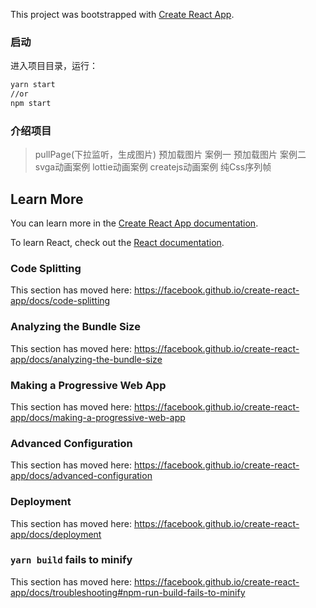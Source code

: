 This project was bootstrapped with [Create React App](https://github.com/facebook/create-react-app).

### 启动

进入项目目录，运行：
```bash
yarn start
//or
npm start
```


### 介绍项目

> pullPage(下拉监听，生成图片)
> 预加载图片 案例一
> 预加载图片 案例二
> svga动画案例
> lottie动画案例
> createjs动画案例
> 纯Css序列帧

## Learn More

You can learn more in the [Create React App documentation](https://facebook.github.io/create-react-app/docs/getting-started).

To learn React, check out the [React documentation](https://reactjs.org/).

### Code Splitting

This section has moved here: https://facebook.github.io/create-react-app/docs/code-splitting

### Analyzing the Bundle Size

This section has moved here: https://facebook.github.io/create-react-app/docs/analyzing-the-bundle-size

### Making a Progressive Web App

This section has moved here: https://facebook.github.io/create-react-app/docs/making-a-progressive-web-app

### Advanced Configuration

This section has moved here: https://facebook.github.io/create-react-app/docs/advanced-configuration

### Deployment

This section has moved here: https://facebook.github.io/create-react-app/docs/deployment

### `yarn build` fails to minify

This section has moved here: https://facebook.github.io/create-react-app/docs/troubleshooting#npm-run-build-fails-to-minify
